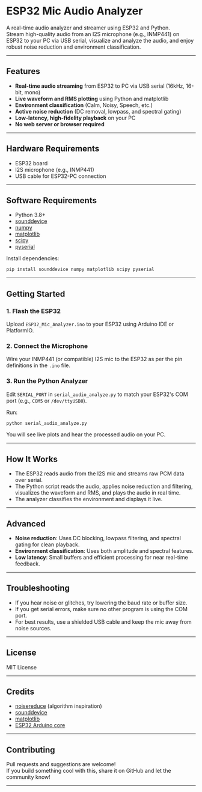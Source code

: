 # ESP32 Mic Audio Analyzer

A real-time audio analyzer and streamer using ESP32 and Python.  
Stream high-quality audio from an I2S microphone (e.g., INMP441) on ESP32 to your PC via USB serial, visualize and analyze the audio, and enjoy robust noise reduction and environment classification.

---

## Features

- **Real-time audio streaming** from ESP32 to PC via USB serial (16kHz, 16-bit, mono)
- **Live waveform and RMS plotting** using Python and matplotlib
- **Environment classification** (Calm, Noisy, Speech, etc.)
- **Active noise reduction** (DC removal, lowpass, and spectral gating)
- **Low-latency, high-fidelity playback** on your PC
- **No web server or browser required**

---

## Hardware Requirements

- ESP32 board
- I2S microphone (e.g., INMP441)
- USB cable for ESP32-PC connection

---

## Software Requirements

- Python 3.8+
- [sounddevice](https://python-sounddevice.readthedocs.io/)
- [numpy](https://numpy.org/)
- [matplotlib](https://matplotlib.org/)
- [scipy](https://scipy.org/)
- [pyserial](https://pyserial.readthedocs.io/)

Install dependencies:
```bash
pip install sounddevice numpy matplotlib scipy pyserial
```

---

## Getting Started

### 1. Flash the ESP32

Upload `ESP32_Mic_Analyzer.ino` to your ESP32 using Arduino IDE or PlatformIO.

### 2. Connect the Microphone

Wire your INMP441 (or compatible) I2S mic to the ESP32 as per the pin definitions in the `.ino` file.

### 3. Run the Python Analyzer

Edit `SERIAL_PORT` in `serial_audio_analyze.py` to match your ESP32's COM port (e.g., `COM5` or `/dev/ttyUSB0`).

Run:
```bash
python serial_audio_analyze.py
```

You will see live plots and hear the processed audio on your PC.

---

## How It Works

- The ESP32 reads audio from the I2S mic and streams raw PCM data over serial.
- The Python script reads the audio, applies noise reduction and filtering, visualizes the waveform and RMS, and plays the audio in real time.
- The analyzer classifies the environment and displays it live.

---

## Advanced

- **Noise reduction**: Uses DC blocking, lowpass filtering, and spectral gating for clean playback.
- **Environment classification**: Uses both amplitude and spectral features.
- **Low latency**: Small buffers and efficient processing for near real-time feedback.

---

## Troubleshooting

- If you hear noise or glitches, try lowering the baud rate or buffer size.
- If you get serial errors, make sure no other program is using the COM port.
- For best results, use a shielded USB cable and keep the mic away from noise sources.

---

## License

MIT License

---

## Credits

- [noisereduce](https://github.com/timsainb/noisereduce) (algorithm inspiration)
- [sounddevice](https://python-sounddevice.readthedocs.io/)
- [matplotlib](https://matplotlib.org/)
- [ESP32 Arduino core](https://github.com/espressif/arduino-esp32)

---

## Contributing

Pull requests and suggestions are welcome!  
If you build something cool with this, share it on GitHub and let the community know!

---
